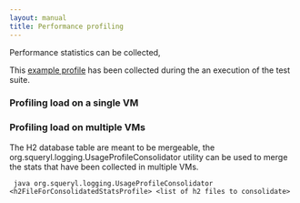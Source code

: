 ```yaml
---
layout: manual
title: Performance profiling
---
```


Performance statistics can be collected,

This [example profile](/profileOfH2Tests.html) has been collected during
the an execution of the test suite.

### Profiling load on a single VM

<script type="syntaxhighlighter" class="brush: scala">

<![CDATA[

// This will create an H2 database file named ‘db-usage-stats.h2.db’

val localH2SinkStatisticsListener = LocalH2SinkStatisticsListener.initializeOverwrite(“\~/db-usage-stats”)

// Sessions that are to be profiled must be given an instance of the
// LocalH2SinkStatisticsListener, note the 3rd parameter of the Session constructor:

SessionFactory.concreteFactory = Some(()=>
  new Session(
    java.sql.DriverManager.getConnection(….),
    new H2Adapter,
    Some(localH2SinkStatisticsListener)
)

// … run your load or usage simulation here …

// Now the h2 database db-usage-stats.h2.db is filled with usage stats,
// the following method will generate a statistic summary charting the top 10 queries
// with longest run time, highest cumulated run time, etc:

localH2SinkStatisticsListener.generateStatSummary(new java.io.File(“./profileOfH2Tests.html”), 10)
]]>

</script>

### Profiling load on multiple VMs

The H2 database table are meant to be mergeable, the
org.squeryl.logging.UsageProfileConsolidator utility can be used to
merge the stats that have been collected in multiple VMs.

     java org.squeryl.logging.UsageProfileConsolidator <h2FileForConsolidatedStatsProfile> <list of h2 files to consolidate>
